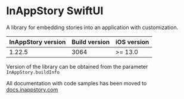 # InAppStory SwiftUI

A library for embedding stories into an application with customization.

| InAppStory version | Build version | iOS version |
|--------------------|---------------|-------------|
| 1.22.5             | 3064          | >= 13.0     |

Version of the library can be obtained from the parameter `InAppStory.buildInfo`

All documentation with code samples has been moved to [docs.inappstory.com](https://docs.inappstory.com/sdk-guides/ios/how-to-get-started.html)